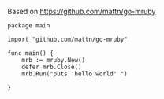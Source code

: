 Based on https://github.com/mattn/go-mruby

	package main

	import "github.com/mattn/go-mruby"

	func main() {
		mrb := mruby.New()
		defer mrb.Close()	
		mrb.Run("puts 'hello world' ")
	 
	}

